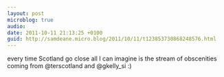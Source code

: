 ```yaml
---
layout: post
microblog: true
audio: 
date: 2011-10-11 21:13:25 +0100
guid: http://samdeane.micro.blog/2011/10/11/t123853730868248576.html
---
```

every time Scotland go close all I can imagine is the stream of obscenities coming from @terscotland and @gkelly_si :)
